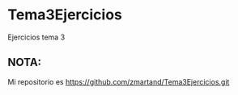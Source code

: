 # Tema3Ejercicios
Ejercicios tema 3

## NOTA:  
Mi repositorio es https://github.com/zmartand/Tema3Ejercicios.git
